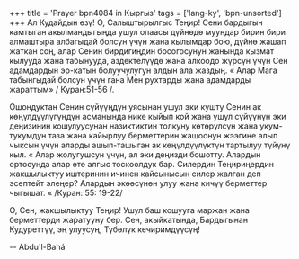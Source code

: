 +++
title = 'Prayer bpn4084 in Кыргыз'
tags = ['lang-ky', 'bpn-unsorted']
+++
Ал Кудайдын өзү! О, Салыштырылгыс Теңир! Сени бардыгын камтыган акылмандыгыңда ушул опаасы дүйнөдө муундар бирин бири алмаштыра албагыдай болсун үчүн жана кылымдар бою, дүйнө жашап жаткан соң, алар Сенин бирдигиңдин босогосунун жанында кызмат кылууда жана табынууда, аздектелүүдө жана алкоодо жүрсүн үчүн Сен адамдардын эр-катын болуучулугун алдын ала жаздың. « Алар Мага табынгыдай болсун үчүн гана Мен рухтарды жана адамдарды жараттым» / Куран:51-56 /.

Ошондуктан Сенин сүйүүңдүн уясынан ушул эки кушту Сенин ак көңүлдүүлүгүңдүн асманында нике кыйып кой жана ушул сүйүүнүн эки деңизинин кошулуусунан назиктиктин толкуну көтөрүлсүн жана укум-тукумдун таза жана кайырлуу берметтерин жашоонун жээгине алып чыксын үчүн аларды ашып-ташыган ак көңүлдүүлүктүн тартылуу түйүнү кыл. « Алар жолугушсун үчүн, ал эки деңизди бошотту. Алардын ортосунда алар өтө алгыс тоскоолдук бар. Силердин Теңириңердин жакшылыктуу иштеринин ичинен кайсынысын силер жалган деп эсептейт элеңер? Алардын экөөсүнөн улуу жана кичүү берметтер чыгышат. « /Куран: 55: 19-22/

О, Сен, жакшылыктуу Теңир! Ушул баш кошууга маржан жана берметтерди жаратууну бер. Сен, акыйкатында, Бардыгынан Кудуреттүү, эң улуусуң, Түбөлүк кечиримдүүсүң!

-- Abdu'l-Bahá
